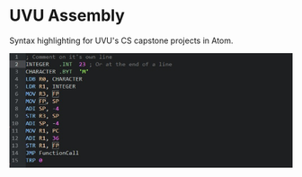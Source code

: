 # UVU Assembly

Syntax highlighting for UVU's CS capstone projects in Atom.

![Sweet, sweet, syntax highlighting](https://github.com/MCluck90/language-uvu-asm/blob/master/screenshot.jpg)
